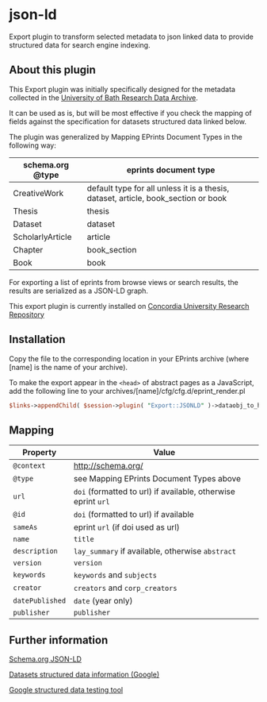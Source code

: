 # json-ld
Export plugin to transform selected metadata to json linked data to provide structured data for search engine indexing.

## About this plugin

This Export plugin was initially specifically designed for the metadata collected in the [University of Bath Research Data Archive](http://researchdata.bath.ac.uk/).

It can be used as is, but will be most effective if you check the mapping of fields against the specification for datasets structured data linked below.

The plugin was generalized by Mapping EPrints Document Types in the following way:

| schema.org @type | eprints document type |
| ---------------- | ----------------------|
| CreativeWork | default type for all unless it is a thesis, dataset, article, book_section or book |
| Thesis | thesis |
| Dataset | dataset |
| ScholarlyArticle | article |
| Chapter | book_section |
| Book | book |

For exporting a list of eprints from browse views or search results, the results are serialized as a JSON-LD graph.

This export plugin is currently installed on  [Concordia University Research Repository](https://spectrum.library.concordia.ca/)

## Installation

Copy the file to the corresponding location in your EPrints archive (where [name] is the name of your archive).

To make the export appear in the `<head>` of abstract pages as a JavaScript, add the following line to your archives/[name]/cfg/cfg.d/eprint_render.pl

```perl
$links->appendChild( $session->plugin( "Export::JSONLD" )->dataobj_to_html_header( $eprint ) );
```

## Mapping

| Property | Value |
| -------- | ----- |
| `@context` | http://schema.org/ |
| `@type` | see Mapping EPrints Document Types above |
| `url` | `doi` (formatted to url) if available, otherwise eprint `url` |
| `@id` | `doi` (formatted to url) if available |
| `sameAs` | eprint `url` (if doi used as url) |
| `name` | `title` |
| `description` | `lay_summary` if available, otherwise `abstract` |
| `version` | `version` |
| `keywords` | `keywords` and `subjects` |
| `creator` | `creators` and `corp_creators` |
| `datePublished` | `date` (year only) |
| `publisher` | `publisher` |

## Further information

[Schema.org JSON-LD](https://schema.org/)

[Datasets structured data information (Google)](https://developers.google.com/search/docs/data-types/datasets)

[Google structured data testing tool](https://search.google.com/structured-data/testing-tool)

